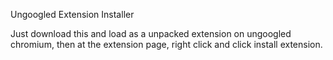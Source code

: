 Ungoogled Extension Installer

Just download this and load as a unpacked extension on ungoogled chromium, then at the extension page, right click and click install extension.
